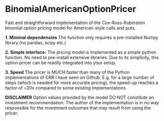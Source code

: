 # BinomialAmericanOptionPricer
Fast and straightforward implementation of the Cox-Ross-Rubinstein binomial option pricing model for American-style calls and puts.

**1. Minimal dependencies**
   The function only requires a pre-installed Numpy library (no pandas, scipy etc.)

**2. Simple interface:**
   The  pricing model is implemented as a simple python function. No need to pre-install extensive libraries.
   Due to its simplicity, this option pricer can be readily integrated into your setup.
   
**3. Speed**
   The pricer is MUCH faster than many of the Python implementations of CRR I have seen on Github. 
   E.g. for a large number of steps (which is needed for more accurate pricing), the speed-up reaches a factor of ~20x compared to some existing implementations.

**DISCLAIMER**
Option values provided by the model DO NOT constitute an investment recommendation. The author of the implementation is in no way responsible for the investment outcomes that may result from using the pricer.
